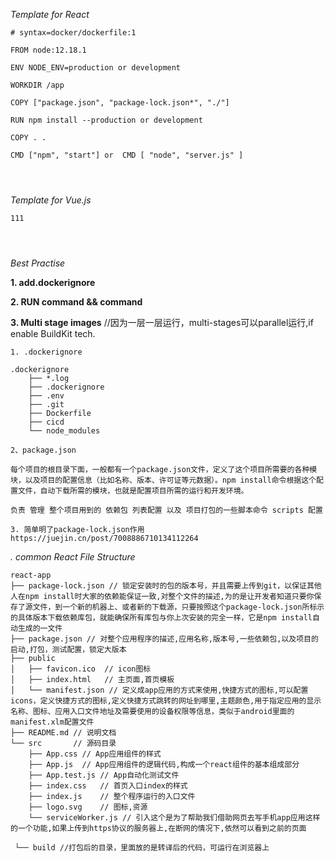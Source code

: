 *Template for React*

```
# syntax=docker/dockerfile:1

FROM node:12.18.1

ENV NODE_ENV=production or development

WORKDIR /app

COPY ["package.json", "package-lock.json*", "./"]

RUN npm install --production or development

COPY . .

CMD ["npm", "start"] or  CMD [ "node", "server.js" ]




```
*Template for Vue.js*

```
111




```



*Best Practise*

**1. add.dockerignore**

**2. RUN command && command**

**3. Multi stage images** //因为一层一层运行，multi-stages可以parallel运行,if enable BuildKit tech.



```
1. .dockerignore

.dockerignore
    ├── *.log
    ├── .dockerignore
    ├── .env
    ├── .git
    ├── Dockerfile
    ├── cicd
    └── node_modules

```
```
2、package.json

每个项目的根目录下面，一般都有一个package.json文件，定义了这个项目所需要的各种模块，以及项目的配置信息（比如名称、版本、许可证等元数据）。npm install命令根据这个配置文件，自动下载所需的模块，也就是配置项目所需的运行和开发环境。

负责 管理 整个项目用到的 依赖包 列表配置 以及 项目打包的一些脚本命令 scripts 配置

```
```
3. 简单明了package-lock.json作用
https://juejin.cn/post/7008886710134112264

```


*. common React File Structure*
```
react-app
├── package-lock.json // 锁定安装时的包的版本号，并且需要上传到git，以保证其他人在npm install时大家的依赖能保证一致,对整个文件的描述,为的是让开发者知道只要你保存了源文件，到一个新的机器上、或者新的下载源，只要按照这个package-lock.json所标示的具体版本下载依赖库包，就能确保所有库包与你上次安装的完全一样，它是npm install自动生成的一文件
├── package.json // 对整个应用程序的描述,应用名称,版本号,一些依赖包,以及项目的启动,打包，测试配置，锁定大版本
├── public
│   ├── favicon.ico  // icon图标
│   ├── index.html   // 主页面,首页模板
│   └── manifest.json // 定义成app应用的方式来使用,快捷方式的图标,可以配置icons，定义快捷方式的图标,定义快捷方式跳转的网址到哪里,主题颜色,用于指定应用的显示名称、图标、应用入口文件地址及需要使用的设备权限等信息，类似于android里面的manifest.xlm配置文件
├── README.md // 说明文档
└── src       // 源码目录
    ├── App.css // App应用组件的样式
    ├── App.js  // App应用组件的逻辑代码,构成一个react组件的基本组成部分
    ├── App.test.js // App自动化测试文件
    ├── index.css   // 首页入口index的样式
    ├── index.js    // 整个程序运行的入口文件
    ├── logo.svg    // 图标,资源
    └── serviceWorker.js // 引入这个是为了帮助我们借助网页去写手机app应用这样的一个功能,如果上传到https协议的服务器上,在断网的情况下,依然可以看到之前的页面
    
 └── build //打包后的目录，里面放的是转译后的代码，可运行在浏览器上

    
    
```

